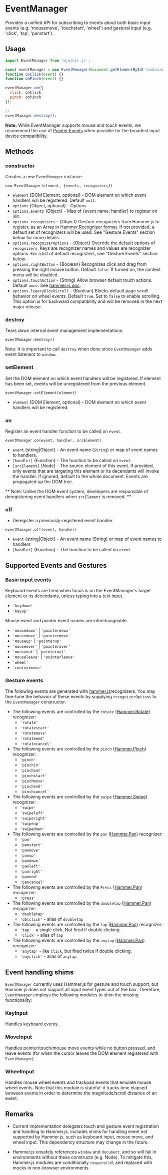 # EventManager

Provides a unified API for subscribing to events about both basic input events (e.g. 'mousemove', 'touchstart', 'wheel') and gestural input (e.g. 'click', 'tap', 'panstart').

## Usage

```js
import EventManager from 'mjolnir.js';

const eventManager = new EventManager(document.getElementById('container'));
function onClick(event) {}
function onPinch(event) {}

eventManager.on({
  click: onClick,
  pinch: onPinch
});

// ...
eventManager.destroy();
```

**Note:** While EventManager supports mouse and touch events, we recommend the use of [Pointer Events](https://developer.mozilla.org/en-US/docs/Web/API/Pointer_events) when possible for the broadest input device compatibility.

## Methods

### constructor

Creates a new `EventManager` instance.

`new EventManager(element, {events, recognizers})`

- `element` {DOM Element, optional} - DOM element on which event handlers will be registered. Default `null`.
- `options` {Object, optional} - Options
- `options.events` {Object} - Map of {event name: handler} to register on init.
- `options.recognizers` - {Object} Gesture recognizers from Hammer.js to register, as an Array in [Hammer.Recognizer format](http://hammerjs.github.io/api/#hammermanager). If not provided, a default set of recognizers will be used. See "Gesture Events" section below for more details.
- `options.recognizerOptions` - {Object} Override the default options of `recognizers`. Keys are recognizer names and values are recognizer options. For a list of default recognizers, see "Gesture Events" section below.
- `options.rightButton` - {Boolean} Recognizes click and drag from pressing the right mouse button. Default `false`. If turned on, the context menu will be disabled.
- `options.touchAction` - {String} Allow browser default touch actions. Default `none`. See [hammer.js doc](http://hammerjs.github.io/touch-action/).
- `options.legacyBlockScroll` - {Boolean} Blocks default page scroll behavior on wheel events. Default `true`. Set to `false` to enable scrolling. This option is for backward compatibility and will be removed in the next major release.

### destroy

Tears down internal event management implementations.

`eventManager.destroy()`

Note: It is important to call `destroy` when done since `EventManager` adds event listeners to `window`.

### setElement

Set the DOM element on which event handlers will be registered. If element has been set, events will be unregistered from the previous element.

`eventManager.setElement(element)`

- `element` {DOM Element, optional} - DOM element on which event handlers will be registered.

### on

Register an event handler function to be called on `event`.

`eventManager.on(event, handler, srcElement)`

- `event` {string|Object} - An event name (`String`) or map of event names to handlers.
- `[handler]` {Function} - The function to be called on `event`.
- `[srcElement]` {Node} - The source element of this event. If provided, only events that are targeting this element or its decendants will invoke the handler. If ignored, default to the whole document. Events are propagated up the DOM tree.

** Note: Unlike the DOM event system, developers are responsible of deregistering event handlers when `srcElement` is removed. **

### off

- Deregister a previously-registered event handler.

`eventManager.off(event, handler)`

- `event` {string|Object} - An event name (String) or map of event names to handlers
- `[handler]` {Function} - The function to be called on `event`.

## Supported Events and Gestures

### Basic input events

Keyboard events are fired when focus is on the EventManager's target element or its decendants, unless typing into a text input.

- `'keydown'`
- `'keyup'`

Mouse event and pointer event names are interchangeable.

- `'mousedown'` | `'pointerdown'`
- `'mousemove'` | `'pointermove'`
- `'mouseup'` | `'pointerup'`
- `'mouseover'` | `'pointerover'`
- `'mouseout'` | `'pointerout'`
- `'mouseleave'` | `'pointerleave'`
- `'wheel'`
- `'contextmenu'`

### Gesture events

The following events are generated with [hammer.js](http://hammerjs.github.io/)recognizers. You may fine-tune the behavior of these events by supplying `recognizerOptions` to the `EventManager` constructor.

- The following events are controlled by the `rotate` ([Hammer.Rotate](https://hammerjs.github.io/recognizer-rotate/)) recognizer:
  - `'rotate'`
  - `'rotatestart'`
  - `'rotatemove'`
  - `'rotateend'`
  - `'rotatecancel'`
- The following events are controlled by the `pinch` ([Hammer.Pinch](https://hammerjs.github.io/recognizer-pinch/)) recognizer:
  - `'pinch'`
  - `'pinchin'`
  - `'pinchout'`
  - `'pinchstart'`
  - `'pinchmove'`
  - `'pinchend'`
  - `'pinchcancel'`
- The following events are controlled by the `swipe` ([Hammer.Swipe](https://hammerjs.github.io/recognizer-swipe/)) recognizer:
  - `'swipe'`
  - `'swipeleft'`
  - `'swiperight'`
  - `'swipeup'`
  - `'swipedown'`
- The following events are controlled by the `pan` ([Hammer.Pan](https://hammerjs.github.io/recognizer-pan/)) recognizer:
  - `'pan'`
  - `'panstart'`
  - `'panmove'`
  - `'panup'`
  - `'pandown'`
  - `'panleft'`
  - `'panright'`
  - `'panend'`
  - `'pancancel'`
- The following events are controlled by the `Press` ([Hammer.Pan](https://hammerjs.github.io/recognizer-press/)) recognizer:
  - `'press'`
- The following events are controlled by the `doubletap` ([Hammer.Pan](https://hammerjs.github.io/recognizer-tap/)) recognizer:
  - `'doubletap'`
  - `'dblclick'` - alias of `doubletap`
- The following events are controlled by the `tap` ([Hammer.Pan](https://hammerjs.github.io/recognizer-tap/)) recognizer:
  - `'tap'` - a single click. Not fired if double clicking.
  - `'click'` - alias of `tap`
- The following events are controlled by the `anytap` ([Hammer.Pan](https://hammerjs.github.io/recognizer-tap/)) recognizer:
  - `'anytap'` - like `click`, but fired twice if double clicking.
  - `'anyclick'` - alias of `anytap`

## Event handling shims

`EventManager` currently uses Hammer.js for gesture and touch support, but Hammer.js does not support all input event types out of the box. Therefore, `EventManager` employs the following modules to shim the missing functionality:

### KeyInput

Handles keyboard events.

### MoveInput

Handles pointer/touch/mouse move events while no button pressed, and leave events (for when the cursor leaves the DOM element registered with `EventManager`).

### WheelInput

Handles mouse wheel events and trackpad events that emulate mouse wheel events. Note that this module is stateful: it tracks time elapsed between events in order to determine the magnitude/scroll distance of an event.

## Remarks

- Current implementation delegates touch and gesture event registration and handling to Hammer.js. Includes shims for handling event not supported by Hammer.js, such as keyboard input, mouse move, and wheel input. This dependency structure may change in the future.

- Hammer.js unsafely references `window` and `document`, and so will fail in environments without these constructs (e.g. Node). To mitigate this, Hammer.js modules are conditionally `require()`d, and replaced with mocks in non-browser environments.
